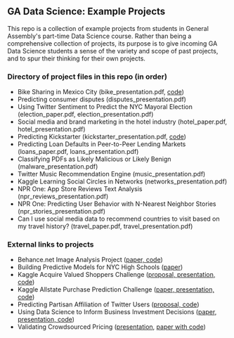 ## GA Data Science: Example Projects

This repo is a collection of example projects from students in General Assembly's part-time Data Science course. Rather than being a comprehensive collection of projects, its purpose is to give incoming GA Data Science students a sense of the variety and scope of past projects, and to spur their thinking for their own projects.


### Directory of project files in this repo (in order)

* Bike Sharing in Mexico City (bike_presentation.pdf, [code](https://github.com/justmarkham/gadsdc2/tree/master/final_project/jesus))
* Predicting consumer disputes (disputes_presentation.pdf)
* Using Twitter Sentiment to Predict the NYC Mayoral Election (election_paper.pdf, election_presentation.pdf)
* Social media and brand marketing in the hotel industry (hotel_paper.pdf, hotel_presentation.pdf)
* Predicting Kickstarter (kickstarter_presentation.pdf, [code](http://nbviewer.ipython.org/url/www.rubennaeff.nl/extra/gads7/rubennaeff_kickstarter_notebook.ipynb))
* Predicting Loan Defaults in Peer-to-Peer Lending Markets (loans_paper.pdf, loans_presentation.pdf)
* Classifying PDFs as Likely Malicious or Likely Benign (malware_presentation.pdf)
* Twitter Music Recommendation Engine (music_presentation.pdf)
* Kaggle Learning Social Circles in Networks (networks_presentation.pdf)
* NPR One: App Store Reviews Text Analysis (npr_reviews_presentation.pdf)
* NPR One: Predicting User Behavior with N-Nearest Neighbor Stories (npr_stories_presentation.pdf)
* Can I use social media data to recommend countries to visit based on my travel history? (travel_paper.pdf, travel_presentation.pdf)


### External links to projects

* Behance.net Image Analysis Project ([paper, code](https://github.com/devowhippit/ga-ds-project))
* Building Predictive Models for NYC High Schools ([paper](http://www.scribd.com/doc/191207189/Building-Predictive-Models-for-NYC-High-Schools-Alec-Hubel))
* Kaggle Acquire Valued Shoppers Challenge ([proposal, presentation, code](https://github.com/eklypse/DAT6/tree/gh-pages/DAT6_CLB2))
* Kaggle Allstate Purchase Prediction Challenge ([paper, presentation, code](https://github.com/justmarkham/kaggle-allstate))
* Predicting Partisan Affiliation of Twitter Users ([proposal, code](https://github.com/johnkabler/voter_data_project))
* Using Data Science to Inform Business Investment Decisions ([paper, presentation, code](https://github.com/andy-vee/gads_project))
* Validating Crowdsourced Pricing ([presentation](https://github.com/justmarkham/gadsdc1/blob/master/final_projects/Laura_Final_project/FinalPresentation.md), [paper with code](https://github.com/justmarkham/gadsdc1/blob/master/final_projects/laura.Rmd))
